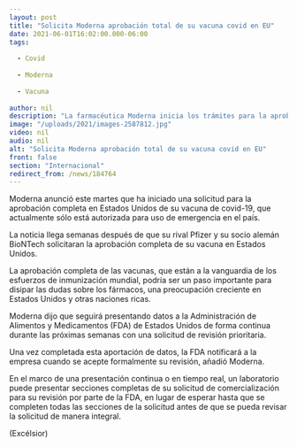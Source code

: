 ```yaml
---
layout: post
title: "Solicita Moderna aprobación total de su vacuna covid en EU"
date: 2021-06-01T16:02:00.000-06:00
tags:
  
  - Covid
  
  - Moderna
  
  - Vacuna
  
author: nil
description: "La farmacéutica Moderna inicia los trámites para la aprobación completa en EU de su vacuna covid, que actualmente sólo está autorizada para uso de emergencia"
image: "/uploads/2021/images-2587812.jpg"
video: nil
audio: nil
alt: "Solicita Moderna aprobación total de su vacuna covid en EU"
front: false
section: "Internacional"
redirect_from: /news/184764
---
```


Moderna anunció este martes que ha iniciado una solicitud para la aprobación completa en Estados Unidos de su vacuna de covid-19, que actualmente sólo está autorizada para uso de emergencia en el país.

La noticia llega semanas después de que su rival Pfizer y su socio alemán BioNTech solicitaran la aprobación completa de su vacuna en Estados Unidos.

La aprobación completa de las vacunas, que están a la vanguardia de los esfuerzos de inmunización mundial, podría ser un paso importante para disipar las dudas sobre los fármacos, una preocupación creciente en Estados Unidos y otras naciones ricas.

Moderna dijo que seguirá presentando datos a la Administración de Alimentos y Medicamentos (FDA) de Estados Unidos de forma continua durante las próximas semanas con una solicitud de revisión prioritaria.

Una vez completada esta aportación de datos, la FDA notificará a la empresa cuando se acepte formalmente su revisión, añadió Moderna.

En el marco de una presentación continua o en tiempo real, un laboratorio puede presentar secciones completas de su solicitud de comercialización para su revisión por parte de la FDA, en lugar de esperar hasta que se completen todas las secciones de la solicitud antes de que se pueda revisar la solicitud de manera integral.

(Excélsior)